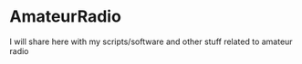 # AmateurRadio

I will share here with my scripts/software and other stuff related to amateur radio
